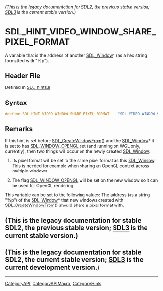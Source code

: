 ###### (This is the legacy documentation for SDL2, the previous stable version; [SDL3](https://wiki.libsdl.org/SDL3/) is the current stable version.)
# SDL_HINT_VIDEO_WINDOW_SHARE_PIXEL_FORMAT

A variable that is the address of another [SDL_Window](SDL_Window)* (as a hex string formatted with "%p").

## Header File

Defined in [SDL_hints.h](https://github.com/libsdl-org/SDL/blob/SDL2/include/SDL_hints.h)

## Syntax

```c
#define SDL_HINT_VIDEO_WINDOW_SHARE_PIXEL_FORMAT    "SDL_VIDEO_WINDOW_SHARE_PIXEL_FORMAT"
```

## Remarks

If this hint is set before [SDL_CreateWindowFrom](SDL_CreateWindowFrom)()
and the [SDL_Window](SDL_Window)* it is set to has
[SDL_WINDOW_OPENGL](SDL_WINDOW_OPENGL) set (and running on WGL only,
currently), then two things will occur on the newly created
[SDL_Window](SDL_Window):

1. Its pixel format will be set to the same pixel format as this
[SDL_Window](SDL_Window). This is needed for example when sharing an OpenGL
context across multiple windows.

2. The flag [SDL_WINDOW_OPENGL](SDL_WINDOW_OPENGL) will be set on the new
window so it can be used for OpenGL rendering.

This variable can be set to the following values: The address (as a string
"%p") of the [SDL_Window](SDL_Window)* that new windows created with
[SDL_CreateWindowFrom](SDL_CreateWindowFrom)() should share a pixel format
with.

## (This is the legacy documentation for stable SDL2, the previous stable version; [SDL3](https://wiki.libsdl.org/SDL3/) is the current stable version.)



## (This is the legacy documentation for stable SDL2, the current stable version; [SDL3](https://wiki.libsdl.org/SDL3/) is the current development version.)



----
[CategoryAPI](CategoryAPI), [CategoryAPIMacro](CategoryAPIMacro), [CategoryHints](CategoryHints)

